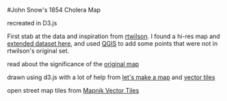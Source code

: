 #John Snow's 1854 Cholera Map

recreated in D3.js

First stab at the data and inspiration from [rtwilson](http://blog.rtwilson.com/john-snows-cholera-data-in-more-formats/).  I found a hi-res map and [extended dataset here](https://www.udel.edu/johnmack/frec682/cholera/index.html), and used [QGIS](http://www.qgis.org/) to add some points that were not in rtwilson's original set.

read about the significance of the [original map](https://en.wikipedia.org/wiki/1854_Broad_Street_cholera_outbreak)


drawn using d3.js with a lot of help from [let's make a map](http://bost.ocks.org/mike/map/) and [vector tiles](http://bl.ocks.org/mbostock/5798874)

open street map tiles from [Mapnik Vector Tiles](http://openstreetmap.us/~migurski/vector-datasource/)
